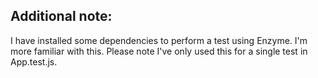 ## Additional note:
  I have installed some dependencies to perform a test using Enzyme. I'm more familiar with this. Please note I've only used this for a single test in App.test.js. 